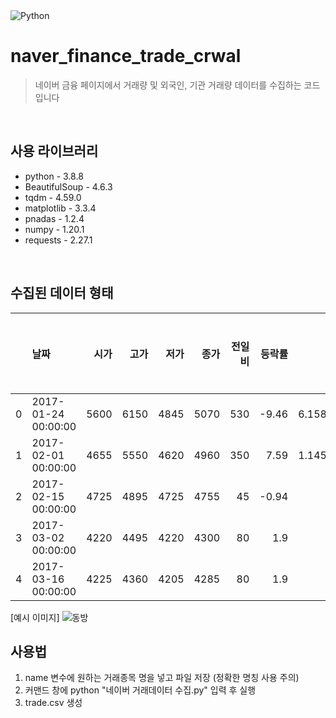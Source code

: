 <img alt="Python" src ="https://img.shields.io/badge/Python-3776AB.svg?&style=for-the-badge&logo=Python&logoColor=white"/>

# naver_finance_trade_crwal
> 네이버 금융 페이지에서 거래량 및 외국인, 기관 거래량 데이터를 수집하는 코드입니다
   
<br>

## 사용 라이브러리
- python - 3.8.8
- BeautifulSoup - 4.6.3
- tqdm - 4.59.0
- matplotlib - 3.3.4
- pnadas - 1.2.4
- numpy - 1.20.1
- requests - 2.27.1

<br>

## 수집된 데이터 형태
|    | 날짜                |   시가 |   고가 |   저가 |   종가 |   전일비 |   등락률 |           거래량 |    순매매량(기관) |   순매매량(외국인) |   보유주수(외국인) |   보유율(외국인) |   MA5 |   MA20 |   MA60 |   MA120 |        VMA5 |   Disp5 |
|---:|:--------------------|-------:|-------:|-------:|-------:|---------:|---------:|-----------------:|------------------:|-------------------:|-------------------:|-----------------:|------:|-------:|-------:|--------:|------------:|--------:|
|  0 | 2017-01-24 00:00:00 |   5600 |   6150 |   4845 |   5070 |      530 |    -9.46 |      6.15872e+06 |           -925512 |            -387105 |              60895 |             0.25 |     0 |      0 |      0 |       0 | 0           |  0      |
|  1 | 2017-02-01 00:00:00 |   4655 |   5550 |   4620 |   4960 |      350 |     7.59 |      1.14505e+07 |             -6500 |              15011 |              58530 |             0.24 |     0 |      0 |      0 |       0 | 0           |  0      |
|  2 | 2017-02-15 00:00:00 |   4725 |   4895 |   4725 |   4755 |       45 |    -0.94 | 514753           |              -569 |              -3140 |                  0 |             0    |     0 |      0 |      0 |       0 | 0           |  0      |
|  3 | 2017-03-02 00:00:00 |   4220 |   4495 |   4220 |   4300 |       80 |     1.9  | 533297           |              -997 |               -370 |                  0 |             0    |     0 |      0 |      0 |       0 | 0           |  0      |
|  4 | 2017-03-16 00:00:00 |   4225 |   4360 |   4205 |   4285 |       80 |     1.9  | 191357           |                 0 |              -1079 |                  0 |             0    |  4674 |      0 |      0 |       0 | 3.76973e+06 | 91.6774 |

[예시 이미지]
![동방](https://user-images.githubusercontent.com/48629275/152284586-22dbc9aa-fa2d-409c-aece-451cd228a058.png)


## 사용법
1. name 변수에 원하는 거래종목 명을 넣고 파일 저장 (정확한 명칭 사용 주의)
2. 커맨드 창에 python "네이버 거래데이터 수집.py" 입력 후 실행
3. trade.csv 생성

